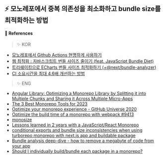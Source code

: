 ## ⚡ 모노레포에서 중복 의존성을 최소화하고 bundle size를 최적화하는 방법

#### 🔎 References

> ✨ KOR

- [모노레포에서 Github Actions 현명하게 사용하기](https://f-lab.kr/blog/wise-use-of-github-actions-in-monorepo)
- [웹 최적화 : 자바스크립트 번들 사이즈 줄이기 (feat. JavaScript Bundle Diet)](https://somedaycode.tistory.com/20)
- [트리쉐이킹으로 ECharts 번들 사이즈 최적화하기 (+@next/bundle-analyzer)](https://zubetcha.tistory.com/178)
- [CI 소요시간을 최대 4.6배 개선하는 방법](https://tech.inflab.com/20231101-optimizing-ci-pipeline/)

> ✨ ENG

- [Angular Library: Optimizing a Monorepo Library by Splitting it into Multiple Chunks and Sharing it Across Multiple Micro-Apps](https://medium.com/@dheerendra.mcs16.du/optimizing-a-monorepo-library-by-splitting-it-into-multiple-chunks-and-sharing-it-across-multiple-f44424f9a77d)
- [The 3 Best Monorepo Tools for 2023](https://itnext.io/the-3-best-monorepo-tools-for-2023-290bd4be8f0b)
- [Optimize your monorepo experience - GitHub Universe 2020](https://www.youtube.com/watch?v=RcqLV1lU408)
- [Optimize the build time of a monorepo with webpack #9413](https://github.com/nestjs/nest/issues/9413)
- [monosize](https://github.com/microsoft/monosize)
- [Lessons learned in 2 years with a JavaScript/React Monorepo](https://medium.com/botify-labs/lessons-learned-in-2-years-with-a-javascript-react-monorepo-526e2154d5f1)
- [conditional exports and bundle size inconsistencies when using turborepo monorepo with next.js app and buildable package](https://stackoverflow.com/questions/73704571/conditional-exports-and-bundle-size-inconsistencies-when-using-turborepo-monorep)
- [Bundle analysis deep-dive - how to remove a megabyte of code from your app](https://www.steveworkman.com/2020/bundle-analysis-deep-dive-how-to-remove-a-megabyte-of-code-from-your-app/)
- [Should I individually build/bundle each package in a monorepo?](https://www.reddit.com/r/typescript/comments/qi8xo2/should_i_individually_buildbundle_each_package_in/?rdt=56135)
